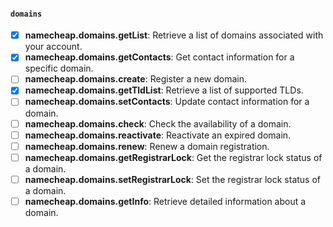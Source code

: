#### `domains`

- [x] **namecheap.domains.getList**: Retrieve a list of domains associated with your account.
- [x] **namecheap.domains.getContacts**: Get contact information for a specific domain.
- [ ] **namecheap.domains.create**: Register a new domain.
- [x] **namecheap.domains.getTldList**: Retrieve a list of supported TLDs.
- [ ] **namecheap.domains.setContacts**: Update contact information for a domain.
- [ ] **namecheap.domains.check**: Check the availability of a domain.
- [ ] **namecheap.domains.reactivate**: Reactivate an expired domain.
- [ ] **namecheap.domains.renew**: Renew a domain registration.
- [ ] **namecheap.domains.getRegistrarLock**: Get the registrar lock status of a domain.
- [ ] **namecheap.domains.setRegistrarLock**: Set the registrar lock status of a domain.
- [ ] **namecheap.domains.getInfo**: Retrieve detailed information about a domain.
